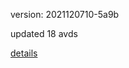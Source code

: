 version: 2021120710-5a9b

updated 18 avds

[details](https://github.com/0x74f917491bfa7ebfa379/ali_avd_db/blob/master/change_log/2021/12/07/10/5a9b.txt)